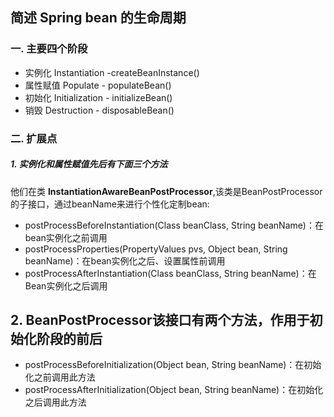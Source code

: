 ## 简述 Spring bean 的生命周期
### 一. 主要四个阶段

- 实例化 Instantiation -createBeanInstance()
- 属性赋值 Populate - populateBean() 
- 初始化 Initialization - initializeBean() 
- 销毁 Destruction  - disposableBean() 

### 二. 扩展点

##### 1. 实例化和属性赋值先后有下面三个方法
他们在类 **InstantiationAwareBeanPostProcessor**,该类是BeanPostProcessor的子接口，通过beanName来进行个性化定制bean:
- postProcessBeforeInstantiation(Class beanClass, String beanName)：在bean实例化之前调用
- postProcessProperties(PropertyValues pvs, Object bean, String beanName)：在bean实例化之后、设置属性前调用
- postProcessAfterInstantiation(Class beanClass, String beanName)：在Bean实例化之后调用


## 2. **BeanPostProcessor**该接口有两个方法，作用于初始化阶段的前后

- postProcessBeforeInitialization(Object bean, String beanName)：在初始化之前调用此方法
- postProcessAfterInitialization(Object bean, String beanName)：在初始化之后调用此方法


